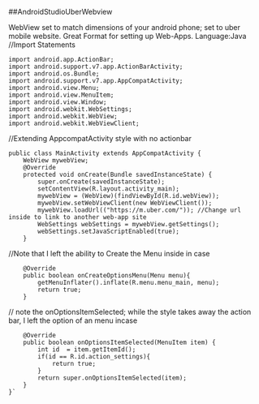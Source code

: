 ##AndroidStudioUberWebview 

WebView set to match dimensions of your android phone; set to uber mobile website. Great Format for setting up Web-Apps.
Language:Java
//Import Statements
```
import android.app.ActionBar;
import android.support.v7.app.ActionBarActivity;
import android.os.Bundle;
import android.support.v7.app.AppCompatActivity;
import android.view.Menu;
import android.view.MenuItem;
import android.view.Window;
import android.webkit.WebSettings;
import android.webkit.WebView;
import android.webkit.WebViewClient;
```
//Extending AppcompatActivity style with no actionbar
```
public class MainActivity extends AppCompatActivity {
    WebView mywebView;
    @Override
    protected void onCreate(Bundle savedInstanceState) {
        super.onCreate(savedInstanceState);
        setContentView(R.layout.activity_main);
        mywebView = (WebView)(findViewById(R.id.webView));
        mywebView.setWebViewClient(new WebViewClient());
        mywebView.loadUrl(("https://m.uber.com/")); //Change url inside to link to another web-app site
        WebSettings webSettings = mywebView.getSettings();
        webSettings.setJavaScriptEnabled(true);
    }
```

//Note that I left the ability to Create the Menu inside in case

```
    @Override
    public boolean onCreateOptionsMenu(Menu menu){
        getMenuInflater().inflate(R.menu.menu_main, menu);
        return true;
    }
```
// note the onOptionsItemSelected; while the style takes away the action bar, I left the option of an menu incase
```
    @Override
    public boolean onOptionsItemSelected(MenuItem item) {
        int id  = item.getItemId();
        if(id == R.id.action_settings){
            return true;
        }
        return super.onOptionsItemSelected(item);
    }
}`
```
